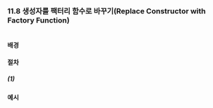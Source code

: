### 11.8 생성자를 팩터리 함수로 바꾸기(Replace Constructor with Factory Function)
``` diff

```

#### 배경

#### 절차
##### (1)

#### 예시
